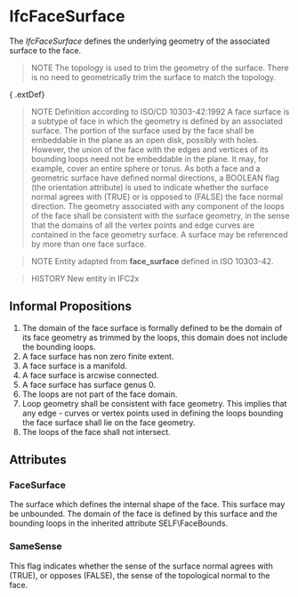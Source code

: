 # IfcFaceSurface

The _IfcFaceSurface_ defines the underlying geometry of the associated surface to the face.

> NOTE  The topology is used to trim the geometry of the surface. There is no need to geometrically trim the surface to match the topology.



{ .extDef}
> NOTE  Definition according to ISO/CD 10303-42:1992
> A face surface is a subtype of face in which the geometry is defined by an associated surface. The portion of the surface used by the face shall be embeddable in the plane as an open disk, possibly with holes. However, the union of the face with the edges and vertices of its bounding loops need not be embeddable in the plane. It may, for example, cover an entire sphere or torus. As both a face and a geometric surface have defined normal directions, a BOOLEAN flag (the orientation attribute) is used to indicate whether the surface normal agrees with (TRUE) or is opposed to (FALSE) the face normal direction. The geometry associated with any component of the loops of the face shall be consistent with the surface geometry, in the sense that the domains of all the vertex points and edge curves are contained in the face geometry surface. A surface may be referenced by more than one face surface.

> NOTE  Entity adapted from **face_surface** defined in ISO 10303-42.

> HISTORY  New entity in IFC2x

## Informal Propositions

1. The domain of the face surface is formally defined to be the domain of its face geometry as trimmed by the loops, this domain does not include the bounding loops.
2. A face surface has non zero finite extent.
3. A face surface is a manifold.
4. A face surface is arcwise connected.
5. A face surface has surface genus 0.
6. The loops are not part of the face domain.
7. Loop geometry shall be consistent with face geometry. This implies that any edge - curves or vertex points used in defining the loops bounding the face surface shall lie on the face geometry.
8. The loops of the face shall not intersect.

## Attributes

### FaceSurface
The surface which defines the internal shape of the face. This surface may be unbounded. The domain of the face is defined by this surface and the bounding loops in the inherited attribute SELF\FaceBounds.

### SameSense
This flag indicates whether the sense of the surface normal agrees with (TRUE), or opposes (FALSE), the sense of the topological normal to the face.
